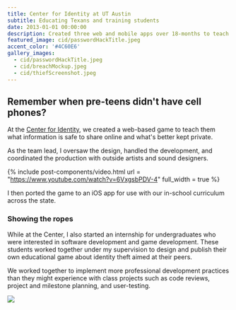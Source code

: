 ```yaml
---
title: Center for Identity at UT Austin
subtitle: Educating Texans and training students 
date: 2013-01-01 00:00:00
description: Created three web and mobile apps over 18-months to teach Texans how to stay safe from identity theft. Initiated and lead an internship program for undergraduate students heading into software and game development.
featured_image: cid/passwordHackTitle.jpeg
accent_color: '#4C60E6'
gallery_images:
  - cid/passwordHackTitle.jpeg
  - cid/breachMockup.jpeg
  - cid/thiefScreenshot.jpeg
---
```


## Remember when pre-teens didn't have cell phones?

At the [Center for Identity](https://identity.utexas.edu/), we created a web-based game to teach them what information is safe to share online and what's better kept private.

As the team lead, I oversaw the design, handled the development, and coordinated the production with outside artists and sound designers.

{% include post-components/video.html
	url = "https://www.youtube.com/watch?v=6VxgsbPDV-4"
	full_width = true
%}

I then ported the game to an iOS app for use with our in-school curriculum across the state.

### Showing the ropes

While at the Center, I also started an internship for undergraduates who were interested in software development and game development. These students worked together under my supervision to design and publish their own educational game about identity theft aimed at their peers. 

We worked together to implement more professional development practices than they might experience with class projects such as code reviews, project and milestone planning, and user-testing.

![](/images/cid/breachMockup.jpeg)